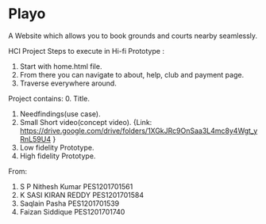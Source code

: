 # Playo
A Website which allows you to book grounds and courts nearby seamlessly.

HCI Project
Steps to execute in Hi-fi Prototype :
1. Start with home.html file.
2. From there you can navigate to about, help, club and payment page.
3. Traverse everywhere around.

Project contains:
0. Title.
1. Needfindings(use case).
2. Small Short video(concept video).  {Link: https://drive.google.com/drive/folders/1XGkJRc9OnSaa3L4mc8y4Wgt_yRnL59U4 }
3. Low fidelity Prototype.
4. High fidelity Prototype.


From:
1.  S P Nithesh Kumar     PES1201701561
2.  K SASI KIRAN REDDY    PES1201701584
3.  Saqlain Pasha         PES1201701539
4.  Faizan Siddique       PES1201701740
